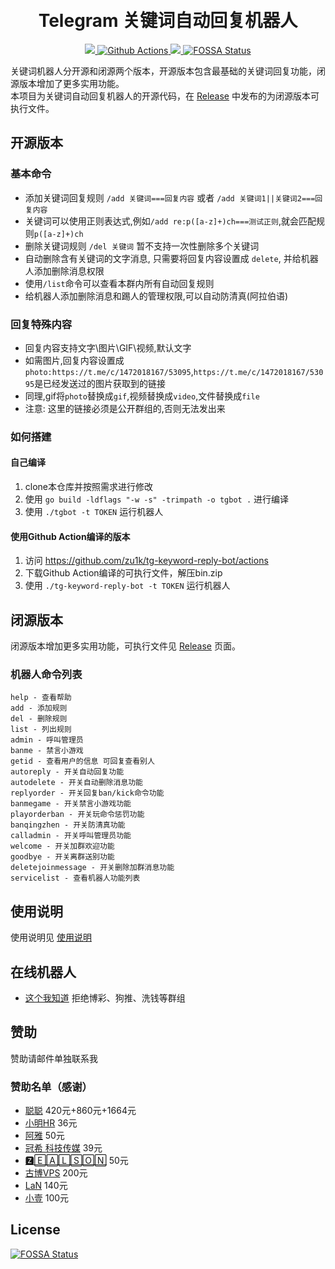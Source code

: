 <h1 align="center">
  <br>Telegram 关键词自动回复机器人<br>
</h1>


<p align="center">
  <a href="https://goreportcard.com/report/github.com/zu1k/tg-keyword-reply-bot">
    <img src="https://goreportcard.com/badge/github.com/zu1k/tg-keyword-reply-bot?style=flat-square">
  </a>
  <a href="https://github.com/zu1k/tg-keyword-reply-bot/actions">
    <img src="https://img.shields.io/github/workflow/status/zu1k/tg-keyword-reply-bot/Go?style=flat-square" alt="Github Actions">
  </a>
  <a href="https://github.com/zu1k/tg-keyword-reply-bot/releases">
    <img src="https://img.shields.io/github/release/zu1k/tg-keyword-reply-bot/all.svg?style=flat-square">
  </a>
  <a href="https://app.fossa.io/projects/git%2Bgithub.com%2Fzu1k%2Ftg-keyword-reply-bot?ref=badge_shield">
      <img src="https://app.fossa.io/api/projects/git%2Bgithub.com%2Fzu1k%2Ftg-keyword-reply-bot.svg?type=shield" alt="FOSSA Status">
  </a>
</p>

关键词机器人分开源和闭源两个版本，开源版本包含最基础的关键词回复功能，闭源版本增加了更多实用功能。                 
本项目为关键词自动回复机器人的开源代码，在 [Release](https://github.com/zu1k/tg-keyword-reply-bot/releases) 中发布的为闭源版本可执行文件。

## 开源版本

### 基本命令
- 添加关键词回复规则 `/add 关键词===回复内容` 或者 `/add 关键词1||关键词2===回复内容` 
- 关键词可以使用正则表达式,例如`/add re:p([a-z]+)ch===测试正则`,就会匹配规则`p([a-z]+)ch`  
- 删除关键词规则 `/del 关键词` 暂不支持一次性删除多个关键词
- 自动删除含有关键词的文字消息, 只需要将回复内容设置成 `delete`, 并给机器人添加删除消息权限
- 使用`/list`命令可以查看本群内所有自动回复规则
- 给机器人添加删除消息和踢人的管理权限,可以自动防清真(阿拉伯语)

### 回复特殊内容
- 回复内容支持文字\图片\GIF\视频,默认文字
- 如需图片,回复内容设置成`photo:https://t.me/c/1472018167/53095`,`https://t.me/c/1472018167/53095`是已经发送过的图片获取到的链接
- 同理,gif将`photo`替换成`gif`,视频替换成`video`,文件替换成`file`
- 注意: 这里的链接必须是公开群组的,否则无法发出来

### 如何搭建
#### 自己编译
1. clone本仓库并按照需求进行修改
2. 使用 `go build -ldflags "-w -s" -trimpath -o tgbot .` 进行编译
3. 使用 `./tgbot -t TOKEN` 运行机器人

#### 使用Github Action编译的版本
1. 访问 https://github.com/zu1k/tg-keyword-reply-bot/actions
2. 下载Github Action编译的可执行文件，解压bin.zip
3. 使用 `./tg-keyword-reply-bot -t TOKEN` 运行机器人


## 闭源版本
闭源版本增加更多实用功能，可执行文件见 [Release](https://github.com/zu1k/tg-keyword-reply-bot/releases) 页面。

### 机器人命令列表
```
help - 查看帮助
add - 添加规则
del - 删除规则
list - 列出规则
admin - 呼叫管理员
banme - 禁言小游戏
getid - 查看用户的信息 可回复查看别人
autoreply - 开关自动回复功能
autodelete - 开关自动删除消息功能
replyorder - 开关回复ban/kick命令功能
banmegame - 开关禁言小游戏功能
playorderban - 开关玩命令惩罚功能
banqingzhen - 开关防清真功能
calladmin - 开关呼叫管理员功能
welcome - 开关加群欢迎功能
goodbye - 开关离群送别功能
deletejoinmessage - 开关删除加群消息功能
servicelist - 查看机器人功能列表
```

## 使用说明
使用说明见 [使用说明](https://lgf.im/posts/coding/telegram-keyword-reply-bot/)

## 在线机器人
- [这个我知道](https://t.me/keyword_reply_bot)  拒绝博彩、狗推、洗钱等群组                 

## 赞助
赞助请邮件单独联系我

### 赞助名单（感谢）
- [聪聪](https://t.me/congcong) 420元+860元+1664元
- [小明HR](https://t.me/xuezha) 36元
- [阿雅](https://t.me/alin0524) 50元 
- [冠希 科技传媒](https://t.me/a12399999) 39元
- [🆉🄴🄰🄻🅂🄾🄽](https://t.me/zealson) 50元
- [古博VPS](https://t.me/guboorg) 200元
- [LaN](https://t.me/BGdfd) 140元
- [小壹](https://t.me/fuqianghome) 100元

## License
[![FOSSA Status](https://app.fossa.io/api/projects/git%2Bgithub.com%2Fzu1k%2Ftg-keyword-reply-bot.svg?type=large)](https://app.fossa.io/projects/git%2Bgithub.com%2Fzu1k%2Ftg-keyword-reply-bot?ref=badge_large)
